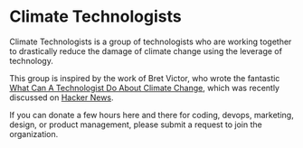 # Climate Technologists

Climate Technologists is a group of technologists who are working together to drastically reduce the damage of climate change using the leverage of technology.

This group is inspired by the work of Bret Victor, who wrote the fantastic [What Can A Technologist Do About Climate Change](http://worrydream.com/ClimateChange]), which was recently discussed on [Hacker News](https://news.ycombinator.com/item?id=19259106).

If you can donate a few hours here and there for coding, devops, marketing, design, or product management, please submit a request to join the organization.
